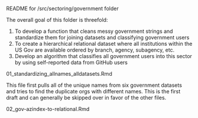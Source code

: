 README for /src/sectoring/government folder

The overall goal of this folder is threefold:
1. To develop a function that cleans messy government strings and standardize them for joining datasets and classifying government users
2. To create a hierarchical relational dataset where all institutions within the US Gov are available ordered by branch, agency, subagency, etc.
3. Develop an algorithm that classifies all government users into this sector by using self-reported data from GitHub users

01_standardizing_allnames_alldatasets.Rmd 

This file first pulls all of the unique names from six government datasets and tries to find the duplicate orgs with different names. This is the first draft and can generally be skipped over in favor of the other files. 

02_gov-azindex-to-relational.Rmd


